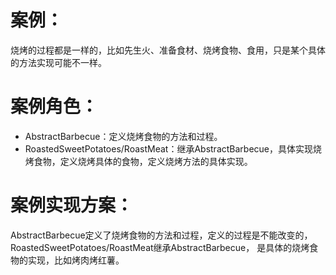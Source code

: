 # 案例：

   烧烤的过程都是一样的，比如先生火、准备食材、烧烤食物、食用，只是某个具体的方法实现可能不一样。

# 案例角色：

 - AbstractBarbecue：定义烧烤食物的方法和过程。
 - RoastedSweetPotatoes/RoastMeat：继承AbstractBarbecue，具体实现烧烤食物，定义烧烤具体的食物，定义烧烤方法的具体实现。
  
# 案例实现方案：

  AbstractBarbecue定义了烧烤食物的方法和过程，定义的过程是不能改变的，RoastedSweetPotatoes/RoastMeat继承AbstractBarbecue，
  是具体的烧烤食物的实现，比如烤肉烤红薯。
 

